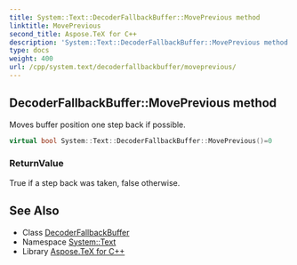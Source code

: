 ```yaml
---
title: System::Text::DecoderFallbackBuffer::MovePrevious method
linktitle: MovePrevious
second_title: Aspose.TeX for C++
description: 'System::Text::DecoderFallbackBuffer::MovePrevious method. Moves buffer position one step back if possible in C++.'
type: docs
weight: 400
url: /cpp/system.text/decoderfallbackbuffer/moveprevious/
---
```

## DecoderFallbackBuffer::MovePrevious method


Moves buffer position one step back if possible.

```cpp
virtual bool System::Text::DecoderFallbackBuffer::MovePrevious()=0
```


### ReturnValue

True if a step back was taken, false otherwise.

## See Also

* Class [DecoderFallbackBuffer](../)
* Namespace [System::Text](../../)
* Library [Aspose.TeX for C++](../../../)
